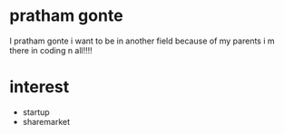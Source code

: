 # pratham gonte

I pratham gonte i want to be in another field because of my parents i m there in coding n all!!!!

# interest
- startup
- sharemarket